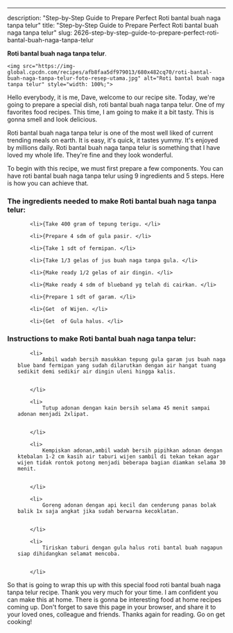 ---
description: "Step-by-Step Guide to Prepare Perfect Roti bantal buah naga tanpa telur"
title: "Step-by-Step Guide to Prepare Perfect Roti bantal buah naga tanpa telur"
slug: 2626-step-by-step-guide-to-prepare-perfect-roti-bantal-buah-naga-tanpa-telur

<p>
	<strong>Roti bantal buah naga tanpa telur</strong>. 
	
</p>
<p>
	
	<img src="https://img-global.cpcdn.com/recipes/afb8faa5df979013/680x482cq70/roti-bantal-buah-naga-tanpa-telur-foto-resep-utama.jpg" alt="Roti bantal buah naga tanpa telur" style="width: 100%;">
	
	
</p>
<p>
	Hello everybody, it is me, Dave, welcome to our recipe site. Today, we're going to prepare a special dish, roti bantal buah naga tanpa telur. One of my favorites food recipes. This time, I am going to make it a bit tasty. This is gonna smell and look delicious.
</p>
	
<p>
	Roti bantal buah naga tanpa telur is one of the most well liked of current trending meals on earth. It is easy, it's quick, it tastes yummy. It's enjoyed by millions daily. Roti bantal buah naga tanpa telur is something that I have loved my whole life. They're fine and they look wonderful.
</p>
<p>
	
</p>

<p>
To begin with this recipe, we must first prepare a few components. You can have roti bantal buah naga tanpa telur using 9 ingredients and 5 steps. Here is how you can achieve that.
</p>

<h3>The ingredients needed to make Roti bantal buah naga tanpa telur:</h3>

<ol>
	
		<li>{Take 400 gram of tepung terigu. </li>
	
		<li>{Prepare 4 sdm of gula pasir. </li>
	
		<li>{Take 1 sdt of fermipan. </li>
	
		<li>{Take 1/3 gelas of jus buah naga tanpa gula. </li>
	
		<li>{Make ready 1/2 gelas of air dingin. </li>
	
		<li>{Make ready 4 sdm of blueband yg telah di cairkan. </li>
	
		<li>{Prepare 1 sdt of garam. </li>
	
		<li>{Get  of Wijen. </li>
	
		<li>{Get  of Gula halus. </li>
	
</ol>
<p>
	
</p>

<h3>Instructions to make Roti bantal buah naga tanpa telur:</h3>

<ol>
	
		<li>
			Ambil wadah bersih masukkan tepung gula garam jus buah naga blue band fermipan yang sudah dilarutkan dengan air hangat tuang sedikit demi sedikir air dingin uleni hingga kalis.
			
			
		</li>
	
		<li>
			Tutup adonan dengan kain bersih selama 45 menit sampai adonan menjadi 2xlipat.
			
			
		</li>
	
		<li>
			Kempiskan adonan,ambil wadah bersih pipihkan adonan dengan ktebalan 1-2 cm kasih air taburi wijen sambil di tekan tekan agar wijen tidak rontok potong menjadi beberapa bagian diamkan selama 30 menit.
			
			
		</li>
	
		<li>
			Goreng adonan dengan api kecil dan cenderung panas bolak balik 1x saja angkat jika sudah berwarna kecoklatan.
			
			
		</li>
	
		<li>
			Tiriskan taburi dengan gula halus roti bantal buah nagapun siap dihidangkan selamat mencoba.
			
			
		</li>
	
</ol>

<p>
	
</p>

<p>
	So that is going to wrap this up with this special food roti bantal buah naga tanpa telur recipe. Thank you very much for your time. I am confident you can make this at home. There is gonna be interesting food at home recipes coming up. Don't forget to save this page in your browser, and share it to your loved ones, colleague and friends. Thanks again for reading. Go on get cooking!
</p>
